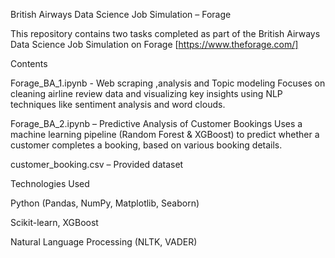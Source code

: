 British Airways Data Science Job Simulation – Forage

This repository contains two tasks completed as part of the British Airways Data Science Job Simulation on Forage [https://www.theforage.com/]

Contents

Forage_BA_1.ipynb - Web scraping ,analysis and Topic modeling
Focuses on cleaning airline review data and visualizing key insights using NLP techniques like sentiment analysis and word clouds.

Forage_BA_2.ipynb – Predictive Analysis of Customer Bookings
Uses a machine learning pipeline (Random Forest & XGBoost) to predict whether a customer completes a booking, based on various booking details.

customer_booking.csv – Provided dataset


Technologies Used

Python (Pandas, NumPy, Matplotlib, Seaborn)

Scikit-learn, XGBoost

Natural Language Processing (NLTK, VADER)



